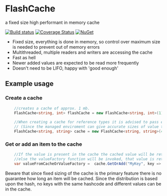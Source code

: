 # FlashCache
a fixed size high performant in memory cache

[![Build status](https://ci.appveyor.com/api/projects/status/1rt1eq4cmvlrphn7?svg=true)](https://ci.appveyor.com/project/Ruzzie/flashcache) 
[![Coverage Status](https://coveralls.io/repos/Ruzzie/flashcache/badge.svg?branch=master&service=github)](https://coveralls.io/github/Ruzzie/flashcache?branch=master)
[![NuGet](https://img.shields.io/nuget/v/Ruzzie.Cache.FlashCache.svg)](https://www.nuget.org/packages/Ruzzie.Cache.FlashCache)

- Fixed size, everything is done in memory, so control over maximum size is needed to prevent out of memory errors
- Multithreaded, multiple readers and writers are accessing the cache
- Fast as hell
- Newer added values are expected to be read more frequently
- Doesn't need to be LIFO, happy with 'good enough'

## Example usage

### Create a cache

``` csharp
	//creates a cache of approx. 1 mb.
    FlashCache<string, int> flashCache = new FlashCache<string, int>(1);
	
	//When creating a cache for reference types it is advised to pass extra parameters to indicate the estimated size per cache entry.
    // (Since the managed enviroment can give accurate sizes of value types)
 	FlashCache<string, string> cache = new FlashCache<string, string>(4,averageSizeInBytesOfKey:48, averageSizeInBytesOfValue:48);
```
### Get or add an item to the cache
``` csharp
	//If the value is present in the cache the cached value will be returned, 
    //else the valueFactory function will be invoked, that value is returned and stored in cache.
	var valueFromCacheOrValueFactory =  cache.GetOrAdd("MyKey", key => 1);
```

Beware that since fixed sizing of the cache is the primary feature there is no guarantee how long an item will be cached. Since the distribution is based upon the hash, no keys with the same hashcode and different values can be in the cache.
